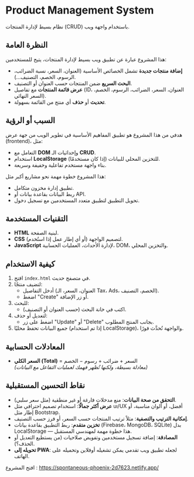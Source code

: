 # Product Management System

نظام بسيط لإدارة المنتجات (CRUD) باستخدام واجهة ويب.

## النظرة العامة
هذا المشروع عبارة عن تطبيق ويب بسيط لإدارة المنتجات، يتيح للمستخدمين:
- **إضافة منتجات جديدة** تشمل الخصائص الأساسية (العنوان، السعر، نسبة الضرائب، الرسوم، الخصم، التصنيف…).
- **البحث السريع** ضمن المنتجات حسب العنوان أو التصنيف.
- **عرض قائمة المنتجات** مع تفاصيل (ID، العنوان، السعر، الضرائب، الرسوم، الخصم، السعر النهائي).
- **تحديث** أو **حذف** أي منتج من القائمة بسهولة.

## السبب أو الرؤية
هدفي من هذا المشروع هو تطبيق المفاهيم الأساسية في تطوير الويب من جهة عرض (frontend)، مثل:
- التعامل مع **DOM** وإحداثيات الـ **CRUD**.
- استخدام **LocalStorage** (إذا كان مستخدمًا) للتخزين المحلي للبيانات.
- بناء واجهة مستخدم تفاعلية وخفيفة وسريعة.

هذا المشروع خطوة مهمة نحو مشاريع أكبر مثل:
- تطبيق إدارة مخزون متكامل.
- ربط البيانات بقاعدة بيانات أو API.
- تحويل التطبيق لتطبيق متعدد المستخدمين مع تسجيل دخول.

## التقنيات المستخدمة
- **HTML** لبنية الصفحة.
- **CSS** (أو أي إطار عمل إذا استُخدم) لتصميم الواجهة.
- **JavaScript** لإدارة الأحداث، العمليات الحسابية، DOM، والتخزين المحلي.


## كيفية الاستخدام
1. افتح `index.html` في متصفح حديث.
2. لتضيف منتجًا:
   - أدخل التفاصيل (العنوان، السعر، الـ Tax، Ads، الخصم، التصنيف).
   - اضغط "Create" أو زر الإضافة.
3. للبحث:
   - اكتب في خانة البحث (حسب العنوان أو التصنيف).
4. لتعديل أو حذف:
   - اضغط على زر "Update" أو "Delete" بجانب المنتج المطلوب.
5. جميع البيانات تحفظ محليًا (إذا تم استخدام LocalStorage)، والواجهة تُحدَّث فورًا.

## المعادلات الحسابية
- **السعر الكلي (Total)** = السعر + ضرائب + رسوم − الخصم  
*(معادلة بسيطة، ولكنها تُظهر فهمك لعمليات التفاعل مع البيانات)*

## نقاط التحسين المستقبلية
- **التحقق من صحة البيانات**: منع مدخلات فارغة أو غير منطقية (مثل سعر سلبي).
- **عرض أكثر جمالًا**: استخدام تصميم احترافي مثل uı/UX أفضل، أو ألوان مناسبة، أو إطار مثل Bootstrap.
- **إمكانية الترتيب والتصفية**: مثلاً ترتيب المنتجات حسب السعر، أو فرز حسب التصنيف.
- **تخزين متقدم**: ربط التطبيق بقاعدة بيانات (Firebase، MongoDB، SQLite) بدل LocalStorage — هذا خطوة مهمة لمهندسي المستقبل.
- **المصادقة**: إضافة تسجيل مستخدمين وتفويض صلاحيات (من يستطيع التعديل أو الحذف؟).
- **تحويله إلى PWA**: لجعله تطبيق ويب تقدمي يمكن تشغيله أوفلاين وتحميله على الهاتف.

افتح المشروع :
https://spontaneous-phoenix-2d7623.netlify.app/

